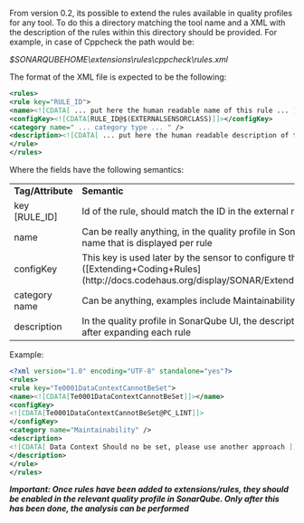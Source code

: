 From version 0.2, its possible to extend the rules available in quality profiles for any tool. To do this a directory matching the tool name and a XML with the description of the rules within this directory should be provided. For example, in case of Cppcheck the path would be:

_$SONARQUBEHOME\extensions\rules\cppcheck\rules.xml_

The format of the XML file is expected to be the following:

```XML
<rules> 
<rule key="RULE_ID">
<name><![CDATA[ ... put here the human readable name of this rule ... ]]></name>
<configKey><![CDATA[RULE_ID@$(EXTERNALSENSORCLASS)]]></configKey>
<category name=" ... category type ... " />
<description><![CDATA[ ... put here the human readable description of this rule ... ]]></description>
</rule>
</rules>
```

Where the fields have the following semantics:

<table>
<tr>
<td><b>Tag/Attribute</b></td>
<td><b>Semantic</b></td>
</tr>

<tr>
<td>key [RULE_ID]</td>
<td>Id of the rule, should match the ID in the external reports</td>
</tr>

<tr>
<td>name</td>
<td>Can be really anything, in the quality profile in SonarQube its the first name that is displayed per rule</td>
</tr>

<tr>
<td>configKey</td>
<td>This key is used later by the sensor to configure the code analyzer ([Extending+Coding+Rules] (http://docs.codehaus.org/display/SONAR/Extending+Coding+Rules)) </td>
</tr>

<tr>
<td>category name</td>
<td>Can be anything, examples include Maintainability Style Usability etc</td>
</tr>

<tr>
<td>description</td>
<td>In the quality profile in SonarQube UI, the description will be show after expanding each rule</td>
</tr>

</table>

Example:

```XML
<?xml version="1.0" encoding="UTF-8" standalone="yes"?>
<rules>
<rule key="Te0001DataContextCannotBeSet">
<name><![CDATA[Te0001DataContextCannotBeSet]]></name>
<configKey>
<![CDATA[Te0001DataContextCannotBeSet@PC_LINT]]>
</configKey>
<category name="Maintainability" />
<description>
<![CDATA[ Data Context Should no be set, please use another approach ]]>
</description>
</rule>
</rules>
```

**_Important: Once rules have been added to extensions/rules, they should be enabled in the relevant quality profile in SonarQube. Only after this has been done, the analysis can be performed_**